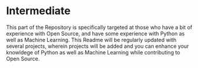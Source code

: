 # Intermediate

This part of the Repository is specifically targeted at those who have a bit of experience with Open Source, and have some experience with Python as well as Machine Learning. 
This Readme will be regularly updated with several projects, wherein  projects will be added and you can enhance your knowldege of Python as well as Machine Learning while contributing to Open Source.

